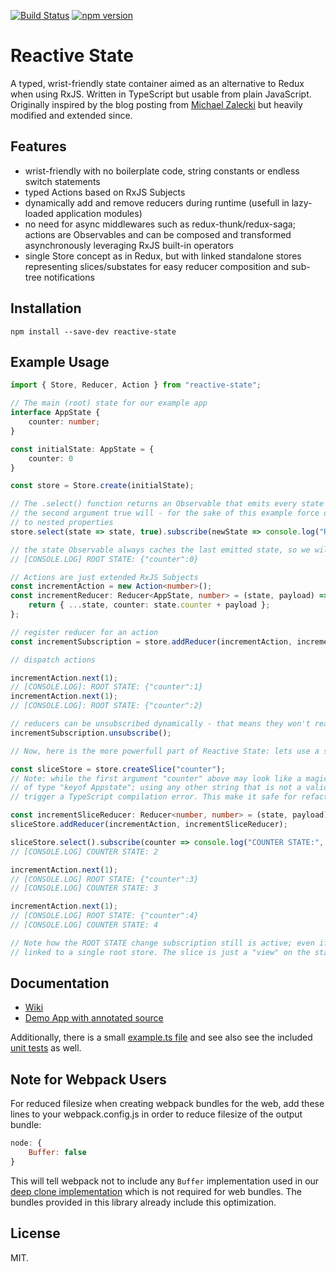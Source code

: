 [![Build Status](https://travis-ci.org/Dynalon/reactive-state.svg?branch=master)](https://travis-ci.org/Dynalon/reactive-state)
[![npm version](https://badge.fury.io/js/reactive-state.svg)](https://badge.fury.io/js/reactive-state)

Reactive State
====

A typed, wrist-friendly state container aimed as an alternative to Redux when using RxJS. Written in TypeScript but usable from plain JavaScript. Originally inspired by the blog posting from [Michael Zalecki](http://michalzalecki.com/use-rxjs-with-react/) but heavily modified and extended since.

Features
----

  * wrist-friendly with no boilerplate code, string constants or endless switch statements
  * typed Actions based on RxJS Subjects
  * dynamically add and remove reducers during runtime (usefull in lazy-loaded application modules)
  * no need for async middlewares such as redux-thunk/redux-saga; actions are Observables and can be composed and transformed asynchronously leveraging RxJS built-in operators
  * single Store concept as in Redux, but with linked standalone stores representing slices/substates for easy reducer composition and sub-tree notifications

Installation
----
```
npm install --save-dev reactive-state
```

Example Usage
----

```typescript
import { Store, Reducer, Action } from "reactive-state";

// The main (root) state for our example app
interface AppState {
    counter: number;
}

const initialState: AppState = {
    counter: 0
}

const store = Store.create(initialState);

// The .select() function returns an Observable that emits every state change; we can subscribe to it
// the second argument true will - for the sake of this example force output - every state change even
// to nested properties
store.select(state => state, true).subscribe(newState => console.log("ROOT STATE:", JSON.stringify(newState)));

// the state Observable always caches the last emitted state, so we will immediately get printed the inital state:
// [CONSOLE.LOG] ROOT STATE: {"counter":0}

// Actions are just extended RxJS Subjects
const incrementAction = new Action<number>();
const incrementReducer: Reducer<AppState, number> = (state, payload) => {
    return { ...state, counter: state.counter + payload };
};

// register reducer for an action
const incrementSubscription = store.addReducer(incrementAction, incrementReducer);

// dispatch actions

incrementAction.next(1);
// [CONSOLE.LOG]: ROOT STATE: {"counter":1}
incrementAction.next(1);
// [CONSOLE.LOG]: ROOT STATE: {"counter":2}

// reducers can be unsubscribed dynamically - that means they won't react to the action anymore
incrementSubscription.unsubscribe();

// Now, here is the more powerfull part of Reactive State: lets use a slice to simplifiy our code!

const sliceStore = store.createSlice("counter");
// Note: while the first argument "counter" above may look like a magic string it is not: it is
// of type "keyof Appstate"; using any other string that is not a valid property name of AppState will thus
// trigger a TypeScript compilation error. This make it safe for refactorings :)

const incrementSliceReducer: Reducer<number, number> = (state, payload) => state + payload;
sliceStore.addReducer(incrementAction, incrementSliceReducer);

sliceStore.select().subscribe(counter => console.log("COUNTER STATE:", counter));
// [CONSOLE.LOG] COUNTER STATE: 2

incrementAction.next(1);
// [CONSOLE.LOG] ROOT STATE: {"counter":3}
// [CONSOLE.LOG] COUNTER STATE: 3

incrementAction.next(1);
// [CONSOLE.LOG] ROOT STATE: {"counter":4}
// [CONSOLE.LOG] COUNTER STATE: 4

// Note how the ROOT STATE change subscription still is active; even if we operate on a slice, it is still
// linked to a single root store. The slice is just a "view" on the state, and replace reducer composition.
```

Documentation
----

  * [Wiki](https://github.com/Dynalon/reactive-state/wiki)
  * [Demo App with annotated source](https://github.com/Dynalon/reactive-state-react-example)

Additionally, there is a small [example.ts file](https://github.com/Dynalon/reactive-state/blob/master/src/example.ts) and see also see the included [unit tests](https://github.com/Dynalon/reactive-state/tree/master/test) as well.

Note for Webpack Users
----
For reduced filesize when creating webpack bundles for the web, add these lines to your webpack.config.js in order to reduce filesize of the output bundle:

```javascript
node: {
    Buffer: false
}
```

This will tell webpack not to include any `Buffer` implementation used in our [deep clone implementation](https://github.com/pvorb/clone) which is not required for web bundles. The bundles provided in this library already include this optimization.

License
----

MIT.
